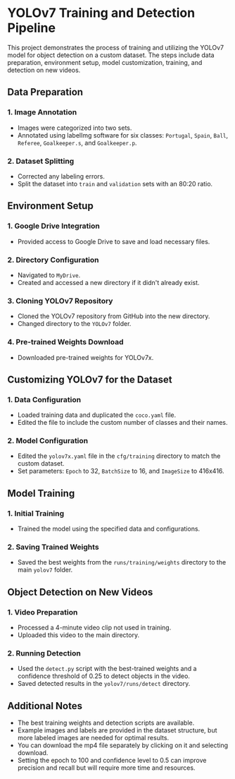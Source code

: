 # YOLOv7 Training and Detection Pipeline

This project demonstrates the process of training and utilizing the YOLOv7 model for object detection on a custom dataset. The steps include data preparation, environment setup, model customization, training, and detection on new videos.

## Data Preparation

### 1. Image Annotation
- Images were categorized into two sets.
- Annotated using labelImg software for six classes: `Portugal`, `Spain`, `Ball`, `Referee`, `Goalkeeper.s`, and `Goalkeeper.p`.

### 2. Dataset Splitting
- Corrected any labeling errors.
- Split the dataset into `train` and `validation` sets with an 80:20 ratio.

## Environment Setup

### 1. Google Drive Integration
- Provided access to Google Drive to save and load necessary files.

### 2. Directory Configuration
- Navigated to `MyDrive`.
- Created and accessed a new directory if it didn't already exist.

### 3. Cloning YOLOv7 Repository
- Cloned the YOLOv7 repository from GitHub into the new directory.
- Changed directory to the `YOLOv7` folder.

### 4. Pre-trained Weights Download
- Downloaded pre-trained weights for YOLOv7x.

## Customizing YOLOv7 for the Dataset

### 1. Data Configuration
- Loaded training data and duplicated the `coco.yaml` file.
- Edited the file to include the custom number of classes and their names.

### 2. Model Configuration
- Edited the `yolov7x.yaml` file in the `cfg/training` directory to match the custom dataset.
- Set parameters: `Epoch` to 32, `BatchSize` to 16, and `ImageSize` to 416x416.

## Model Training

### 1. Initial Training
- Trained the model using the specified data and configurations.

### 2. Saving Trained Weights
- Saved the best weights from the `runs/training/weights` directory to the main `yolov7` folder.

## Object Detection on New Videos

### 1. Video Preparation
- Processed a 4-minute video clip not used in training.
- Uploaded this video to the main directory.

### 2. Running Detection
- Used the `detect.py` script with the best-trained weights and a confidence threshold of 0.25 to detect objects in the video.
- Saved detected results in the `yolov7/runs/detect` directory.

## Additional Notes

- The best training weights and detection scripts are available.
- Example images and labels are provided in the dataset structure, but more labeled images are needed for optimal results.
- You can download the mp4 file separately by clicking on it and selecting download.
- Setting the epoch to 100 and confidence level to 0.5 can improve precision and recall but will require more time and resources.
